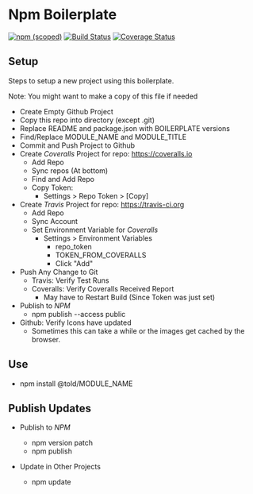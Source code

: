 # Npm Boilerplate

[![npm (scoped)](https://img.shields.io/npm/v/@told/npm-boilerplate.svg)](https://www.npmjs.com/package/@told/npm-boilerplate)
[![Build Status](https://travis-ci.org/toldsoftware/npm-boilerplate.svg?branch=master)](https://travis-ci.org/toldsoftware/npm-boilerplate)
[![Coverage Status](https://coveralls.io/repos/github/toldsoftware/npm-boilerplate/badge.svg)](https://coveralls.io/github/toldsoftware/npm-boilerplate)

## Setup

Steps to setup a new project using this boilerplate.

Note: You might want to make a copy of this file if needed

- Create Empty Github Project
- Copy this repo into directory (except .git)
- Replace README and package.json with BOILERPLATE versions
- Find/Replace MODULE_NAME and MODULE_TITLE
- Commit and Push Project to Github
- Create *Coveralls* Project for repo: https://coveralls.io
    - Add Repo
    - Sync repos (At bottom)
    - Find and Add Repo
    - Copy Token: 
        - Settings > Repo Token > [Copy]
- Create *Travis* Project for repo: https://travis-ci.org
    - Add Repo
    - Sync Account
    - Set Environment Variable for *Coveralls*
        - Settings > Environment Variables
            - repo_token
            - TOKEN_FROM_COVERALLS
            - Click "Add"
- Push Any Change to Git
    - Travis: Verify Test Runs
    - Coveralls: Verify Coveralls Received Report
        - May have to Restart Build (Since Token was just set)
- Publish to *NPM*
    - npm publish --access public
- Github: Verify Icons have updated
    - Sometimes this can take a while or the images get cached by the browser.

## Use

- npm install @told/MODULE_NAME

## Publish Updates

- Publish to *NPM*
    - npm version patch
    - npm publish

- Update in Other Projects
    - npm update